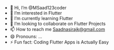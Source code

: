 - 👋 Hi, I’m @MSaad123coder
- 👀 I’m interested in Flutter
- 🌱 I’m currently learning Flutter
- 💞️ I’m looking to collaborate on Flutter Projects
- 📫 How to reach me Saadnasirajk@gmail.com
- 😄 Pronouns: ...
- ⚡ Fun fact: Coding Flutter Apps is Actually Easy

<!---
MSaad123coder/MSaad123coder is a ✨ special ✨ repository because its `README.md` (this file) appears on your GitHub profile.
You can click the Preview link to take a look at your changes.
--->
